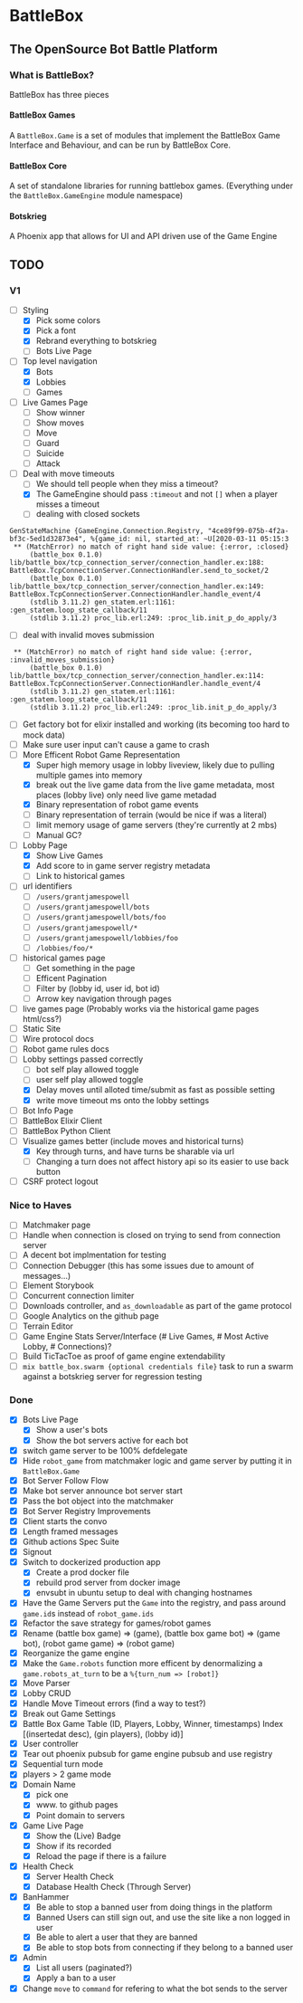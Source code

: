 # BattleBox

## The OpenSource Bot Battle Platform

### What is BattleBox?

BattleBox has three pieces

#### BattleBox Games

A `BattleBox.Game` is a set of modules that implement the BattleBox Game Interface and Behaviour, and can be run by BattleBox Core.

#### BattleBox Core

A set of standalone libraries for running battlebox games. (Everything under the `BattleBox.GameEngine` module namespace)

#### Botskrieg

A Phoenix app that allows for UI and API driven use of the Game Engine

## TODO

### V1

- [ ] Styling
  - [x] Pick some colors
  - [x] Pick a font
  - [x] Rebrand everything to botskrieg
  - [ ] Bots Live Page
- [ ] Top level navigation
  - [x] Bots
  - [x] Lobbies
  - [ ] Games
- [ ] Live Games Page
   - [ ] Show winner
   - [ ] Show moves
    - [ ] Move
    - [ ] Guard
    - [ ] Suicide
    - [ ] Attack
- [ ] Deal with move timeouts
  - [ ] We should tell people when they miss a timeout?
  - [x] The GameEngine should pass `:timeout` and not `[]` when a player misses a timeout
  - [ ] dealing with closed sockets
```
GenStateMachine {GameEngine.Connection.Registry, "4ce89f99-075b-4f2a-bf3c-5ed1d32873e4", %{game_id: nil, started_at: ~U[2020-03-11 05:15:3
 ** (MatchError) no match of right hand side value: {:error, :closed}
     (battle_box 0.1.0) lib/battle_box/tcp_connection_server/connection_handler.ex:188: BattleBox.TcpConnectionServer.ConnectionHandler.send_to_socket/2
     (battle_box 0.1.0) lib/battle_box/tcp_connection_server/connection_handler.ex:149: BattleBox.TcpConnectionServer.ConnectionHandler.handle_event/4
     (stdlib 3.11.2) gen_statem.erl:1161: :gen_statem.loop_state_callback/11
     (stdlib 3.11.2) proc_lib.erl:249: :proc_lib.init_p_do_apply/3
```
- [ ] deal with invalid moves submission
```
 ** (MatchError) no match of right hand side value: {:error, :invalid_moves_submission}
     (battle_box 0.1.0) lib/battle_box/tcp_connection_server/connection_handler.ex:114: BattleBox.TcpConnectionServer.ConnectionHandler.handle_event/4
     (stdlib 3.11.2) gen_statem.erl:1161: :gen_statem.loop_state_callback/11
     (stdlib 3.11.2) proc_lib.erl:249: :proc_lib.init_p_do_apply/3
```
- [ ] Get factory bot for elixir installed and working (its becoming too hard to mock data)
- [ ] Make sure user input can't cause a game to crash
- [ ] More Efficent Robot Game Representation
  - [x] Super high memory usage in lobby liveview, likely due to pulling multiple games into memory
  - [x] break out the live game data from the live game metadata, most places (lobby live) only need live game metadad
  - [x] Binary representation of robot game events
  - [ ] Binary representation of terrain (would be nice if was a literal)
  - [ ] limit memory usage of game servers (they're currently at 2 mbs)
  - [ ] Manual GC?
- [ ] Lobby Page
  - [x] Show Live Games
  - [x] Add score to in game server registry metadata
  - [ ] Link to historical games
- [ ] url identifiers
   - [ ] `/users/grantjamespowell`
   - [ ] `/users/grantjamespowell/bots`
   - [ ] `/users/grantjamespowell/bots/foo`
   - [ ] `/users/grantjamespowell/*`
   - [ ] `/users/grantjamespowell/lobbies/foo`
   - [ ] `/lobbies/foo/*`
- [ ] historical games page
   - [ ] Get something in the page
   - [ ] Efficent Pagination
   - [ ] Filter by (lobby id, user id, bot id)
   - [ ] Arrow key navigation through pages
 - [ ] live games page (Probably works via the historical game pages html/css?)
 - [ ] Static Site
  - [ ] Wire protocol docs
  - [ ] Robot game rules docs
- [ ] Lobby settings passed correctly
  - [ ] bot self play allowed toggle
  - [ ] user self play allowed toggle
  - [x] Delay moves until alloted time/submit as fast as possible setting
  - [x] write move timeout ms onto the lobby settings
- [ ] Bot Info Page
- [ ] BattleBox Elixir Client
- [ ] BattleBox Python Client
- [ ] Visualize games better (include moves and historical turns)
  - [x] Key through turns, and have turns be sharable via url
  - [ ] Changing a turn does not affect history api so its easier to use back button
- [ ] CSRF protect logout

### Nice to Haves

- [ ] Matchmaker page
- [ ] Handle when connection is closed on trying to send from connection server
- [ ] A decent bot implmentation for testing
- [ ] Connection Debugger (this has some issues due to amount of messages...)
- [ ] Element Storybook
- [ ] Concurrent connection limiter
- [ ] Downloads controller, and `as_downloadable` as part of the game protocol
- [ ] Google Analytics on the github page
- [ ] Terrain Editor
- [ ] Game Engine Stats Server/Interface (# Live Games, # Most Active Lobby, # Connections)?
- [ ] Build TicTacToe as proof of game engine extendability
- [ ] `mix battle_box.swarm {optional credentials file}` task to run a swarm against a botskrieg server for regression testing

### Done

- [x] Bots Live Page
  - [x] Show a user's bots
  - [x] Show the bot servers active for each bot
- [x] switch game server to be 100% defdelegate
- [x] Hide `robot_game` from matchmaker logic and game server by putting it in `BattleBox.Game`
- [x] Bot Server Follow Flow
- [x] Make bot server announce bot server start
- [x] Pass the bot object into the matchmaker
- [x] Bot Server Registry Improvements
- [x] Client starts the convo
- [x] Length framed messages
- [x] Github actions Spec Suite
- [x] Signout
- [x] Switch to dockerized production app
  - [x] Create a prod docker file
  - [x] rebuild prod server from docker image
  - [x] envsubt in ubuntu setup to deal with changing hostnames
- [x] Have the Game Servers put the `Game` into the registry, and pass around `game.id`s instead of `robot_game.ids`
- [x] Refactor the save strategy for games/robot games
- [x] Rename (battle box game) => (game), (battle box game bot) => (game bot), (robot game game) => (robot game)
- [x] Reorganize the game engine
- [x] Make the `Game.robots` function more efficent by denormalizing a `game.robots_at_turn` to be a `%{turn_num => [robot]}`
- [x] Move Parser
- [x] Lobby CRUD
- [x] Handle Move Timeout errors (find a way to test?)
- [x] Break out Game Settings
- [x] Battle Box Game Table (ID, Players, Lobby, Winner, timestamps) Index [(insertedat desc), (gin players), (lobby id)]
- [x] User controller
- [x] Tear out phoenix pubsub for game engine pubsub and use registry
- [x] Sequential turn mode
- [x] players > 2 game mode
- [x] Domain Name
  - [x] pick one
  - [x] www. to github pages
  - [x] Point domain to servers
- [x] Game Live Page
  - [x] Show the (Live) Badge
  - [x] Show if its recorded
  - [x] Reload the page if there is a failure
- [x] Health Check
  - [x] Server Health Check
  - [x] Database Health Check (Through Server)
- [x] BanHammer
  - [x] Be able to stop a banned user from doing things in the platform
  - [x] Banned Users can still sign out, and use the site like a non logged in user
  - [x] Be able to alert a user that they are banned
  - [x] Be able to stop bots from connecting if they belong to a banned user
- [x] Admin
  - [x] List all users (paginated?)
  - [x] Apply a ban to a user
- [x] Change `move` to `command` for refering to what the bot sends to the server
